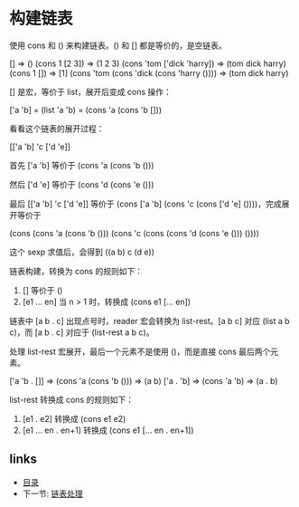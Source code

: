 # 构建链表

使用 cons 和 () 来构建链表。() 和 [] 都是等价的，是空链表。

[] => ()
(cons 1 [2 3]) => (1 2 3)
(cons 'tom ['dick 'harry]) => (tom dick harry)
(cons 1 []) => [1]
(cons 'tom (cons 'dick (cons 'harry ()))) => (tom dick harry)

[] 是宏，等价于 list，展开后变成 cons 操作：

['a 'b] = (list 'a 'b) = (cons 'a (cons 'b []))

看看这个链表的展开过程：

[['a 'b] 'c ['d 'e]]

首先 ['a 'b] 等价于 (cons 'a (cons 'b ()))

然后 ['d 'e] 等价于 (cons 'd (cons 'e ()))

最后 [['a 'b] 'c ['d 'e]] 等价于 (cons ['a 'b] (cons 'c (cons ['d 'e] ())))，完成展开等价于

(cons (cons 'a (cons 'b ())) (cons 'c (cons (cons 'd (cons 'e ())) ())))

这个 sexp 求值后，会得到 ((a b) c (d e))

链表构建，转换为 cons 的规则如下：

1. [] 等价于 ()
2. [e1 ... en] 当 n > 1 时，转换成 (cons e1 [... en])

链表中 [a b . c] 出现点号时，reader 宏会转换为 list-rest。[a b c] 对应 (list a b c)，而 [a b . c] 对应于 (list-rest a b c)。

处理 list-rest 宏展开，最后一个元素不是使用 ()，而是直接 cons 最后两个元素。

['a 'b . []] => (cons 'a (cons 'b ())) => (a b)
['a . 'b] => (cons 'a 'b) => (a . b)

list-rest 转换成 cons 的规则如下：

1. [e1 . e2] 转换成 (cons e1 e2)
2. [e1 ... en . en+1] 转换成 (cons e1 [... en . en+1])

## links
   * [目录](<SUMMARY.md>)
   * 下一节: [链表处理](<04.3.md>)
